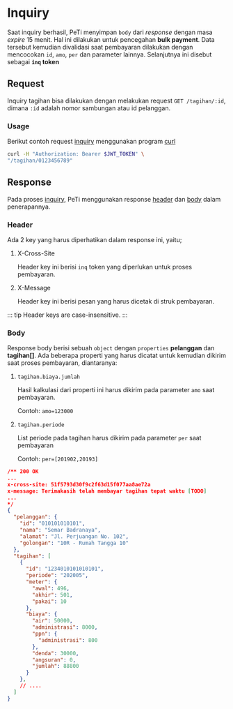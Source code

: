 # Inquiry

Saat inquiry berhasil, PeTi menyimpan `body` dari _response_ dengan masa _expire_ 15 menit.
Hal ini dilakukan untuk pencegahan **bulk payment**. Data tersebut kemudian divalidasi saat pembayaran dilakukan dengan mencocokan `id`, `amo`, `per` dan parameter lainnya. Selanjutnya ini disebut sebagai **`inq` token**

## Request

Inquiry tagihan bisa dilakukan dengan melakukan request `GET /tagihan/:id`, dimana `:id` adalah nomor sambungan atau id pelanggan.

### Usage

Berikut contoh request [inquiry](#inquiry) menggunakan program [curl](https://curl.haxx.se/)

```bash
curl -H "Authorization: Bearer $JWT_TOKEN" \
"/tagihan/0123456789"
```

## Response

Pada proses [inquiry](#inquiry), PeTi menggunakan response [header](#header) dan [body](#body) dalam penerapannya.

### Header

Ada 2 key yang harus diperhatikan dalam response ini, yaitu;

1. X-Cross-Site

    Header key ini berisi `inq` token yang diperlukan untuk proses pembayaran.

2. X-Message <Badge text="todo" type="info"/> 

    Header key ini berisi pesan yang harus dicetak di struk pembayaran.

::: tip
Header keys are case-insensitive.
:::

### Body

Response body berisi sebuah `object` dengan `properties` __pelanggan__ dan __tagihan[]__.
Ada beberapa properti yang harus dicatat untuk kemudian dikirim saat proses pembayaran, diantaranya:

1. `tagihan.biaya.jumlah`

    Hasil kalkulasi dari properti ini harus dikirim pada parameter `amo` saat pembayaran.

    Contoh: `amo=123000`

2. `tagihan.periode`

    List periode pada tagihan harus dikirim pada parameter `per` saat pembayaran

    Contoh: `per=[201902,20193]`

```json
/** 200 OK
...
x-cross-site: 51f5793d30f9c2f63d15f077aa8ae72a
x-message: Terimakasih telah membayar tagihan tepat waktu [TODO]
...
*/
{
  "pelanggan": {
    "id": "010101010101",
    "nama": "Semar Badranaya",
    "alamat": "Jl. Perjuangan No. 102",
    "golongan": "10R - Rumah Tangga 10"
  },
  "tagihan": [
    {
      "id": "1234010101010101",
      "periode": "202005",
      "meter": {
        "awal": 496,
        "akhir": 501,
        "pakai": 10
      },
      "biaya": {
        "air": 50000,
        "administrasi": 8000,
        "ppn": {
          "administrasi": 800
        },
        "denda": 30000,
        "angsuran": 0,
        "jumlah": 88800
      }
    },
    // ....
  ]
}
```
